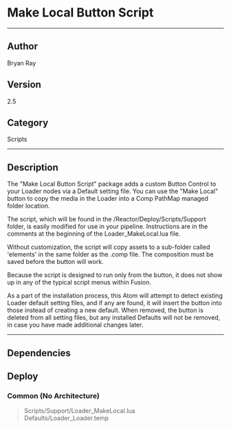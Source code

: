 # Make Local Button Script
___

## Author
Bryan Ray

## Version
2.5

## Category
Scripts

___

## Description
<p>The "Make Local Button Script" package adds a custom Button Control to your Loader nodes via a Default setting file. You can use the "Make Local" button to copy the media in the Loader into a Comp PathMap managed folder location.</p>
	<p>The script, which will be found in the /Reactor/Deploy/Scripts/Support folder, is easily modified for use in your pipeline. Instructions are in the comments at the beginning of the Loader_MakeLocal.lua file.</p>
	<p>Without customization, the script will copy assets to a sub-folder called 'elements' in the same folder as the .comp file. The composition must be saved before the button will work.</p>
	<p>Because the script is designed to run only from the button, it does not show up in any of the typical script menus within Fusion.</p>
	<p>As a part of the installation process, this Atom will attempt to detect existing Loader default setting files, and if any are found, it will insert the button into those instead of creating a new default. When removed, the button is deleted from all setting files, but any installed Defaults will not be removed, in case you have made additional changes later.

___

## Dependencies

## Deploy

### Common (No Architecture)

> Scripts/Support/Loader_MakeLocal.lua  
> Defaults/Loader_Loader.temp  
